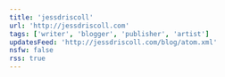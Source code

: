 ```yaml
---
title: 'jessdriscoll'
url: 'http://jessdriscoll.com'
tags: ['writer', 'blogger', 'publisher', 'artist']
updatesFeed: 'http://jessdriscoll.com/blog/atom.xml'
nsfw: false
rss: true
---
```

